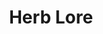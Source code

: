 ---
title: "Herb Lore"
canonical: "skill/herb-lore"
canonical_title: "Awakened Uruk Loresheet"
lists:
    - awakened-uruk-loresheet
tier: 1 # TODO: Confirm Tier
osp_cost: 5
ladder: "herb-lore"
---